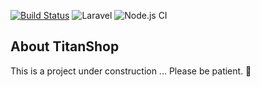 [![Build Status](https://travis-ci.com/Cav0n/TitanShop.svg?token=9W4Zttzk8jpppFP1Ncr6&branch=develop)](https://travis-ci.com/Cav0n/TitanShop)
![Laravel](https://github.com/Cav0n/TitanShop/workflows/Laravel/badge.svg?branch=develop)
![Node.js CI](https://github.com/Cav0n/TitanShop/workflows/Node.js%20CI/badge.svg)

## About TitanShop
This is a project under construction ... Please be patient.  🚧

